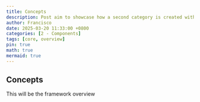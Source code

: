 ```yaml
---
title: Concepts
description: Post aim to showcase how a second category is created without subcategories
author: Francisco
date: 2025-03-20 11:33:00 +0800
categories: [2 - Components]
tags: [core, overview]
pin: true
math: true
mermaid: true
---
```


## Concepts

This will be the framework overview

